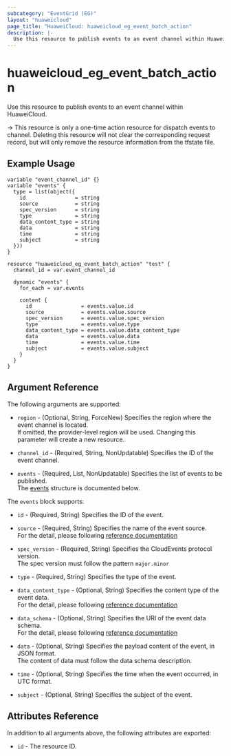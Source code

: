 ```yaml
---
subcategory: "EventGrid (EG)"
layout: "huaweicloud"
page_title: "HuaweiCloud: huaweicloud_eg_event_batch_action"
description: |-
  Use this resource to publish events to an event channel within HuaweiCloud.
---
```


# huaweicloud_eg_event_batch_action

Use this resource to publish events to an event channel within HuaweiCloud.

-> This resource is only a one-time action resource for dispatch events to channel. Deleting this resource will not
   clear the corresponding request record, but will only remove the resource information from the tfstate file.

## Example Usage

```hcl
variable "event_channel_id" {}
variable "events" {
  type = list(object({
    id                = string
    source            = string
    spec_version      = string
    type              = string
    data_content_type = string
    data              = string
    time              = string
    subject           = string
  }))
}

resource "huaweicloud_eg_event_batch_action" "test" {
  channel_id = var.event_channel_id

  dynamic "events" {
    for_each = var.events

    content {
      id                = events.value.id
      source            = events.value.source
      spec_version      = events.value.spec_version
      type              = events.value.type
      data_content_type = events.value.data_content_type
      data              = events.value.data
      time              = events.value.time
      subject           = events.value.subject
    }
  }
}
```

## Argument Reference

The following arguments are supported:

* `region` - (Optional, String, ForceNew) Specifies the region where the event channel is located.  
  If omitted, the provider-level region will be used.
  Changing this parameter will create a new resource.

* `channel_id` - (Required, String, NonUpdatable) Specifies the ID of the event channel.

* `events` - (Required, List, NonUpdatable) Specifies the list of events to be published.  
  The [events](#eg_events_attr) structure is documented below.

<a name="eg_events_attr"></a>
The `events` block supports:

* `id` - (Required, String) Specifies the ID of the event.

* `source` - (Required, String) Specifies the name of the event source.  
  For the detail, please following [reference documentation](https://tools.ietf.org/html/rfc3986#section-4.1)

* `spec_version` - (Required, String) Specifies the CloudEvents protocol version.  
  The spec version must follow the pattern `major.minor`

* `type` - (Required, String) Specifies the type of the event.

* `data_content_type` - (Optional, String) Specifies the content type of the event data.  
  For the detail, please following [reference documentation](https://tools.ietf.org/html/rfc2046)

* `data_schema` - (Optional, String) Specifies the URI of the event data schema.  
  For the detail, please following [reference documentation](https://tools.ietf.org/html/rfc3986#section-4.3)

* `data` - (Optional, String) Specifies the payload content of the event, in JSON format.  
  The content of data must follow the data schema description.

* `time` - (Optional, String) Specifies the time when the event occurred, in UTC format.

* `subject` - (Optional, String) Specifies the subject of the event.

## Attributes Reference

In addition to all arguments above, the following attributes are exported:

* `id` - The resource ID.
